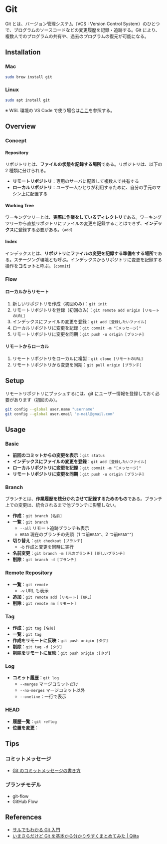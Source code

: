 # Git

Git とは、バージョン管理システム（VCS : Version Control System）のひとつで、プログラムのソースコードなどの変更履歴を記録・追跡する。Git により、複数人でのプログラムの共有や、過去のプログラムの復元が可能になる。

## Installation

### Mac

```bash
sudo brew install git
```

### Linux

```bash
sudo apt install git
```

※ WSL 環境の VS Code で使う場合は[ここ](https://qiita.com/xeres/items/ed4d659cfac4a1695f4b)を参照する。

## Overview

### Concept

#### Repository

リポジトリとは、**ファイルの状態を記録する場所**である。リポジトリは、以下の 2 種類に分けられる。

-   **リモートリポジトリ**：専用のサーバに配置して複数人で共有する
-   **ローカルリポジトリ**：ユーザ一人ひとりが利用するために、自分の手元のマシン上に配置する

#### Working Tree

ワーキングツリーとは、**実際に作業をしているディレクトリ**である。ワーキングツリーから直接リポジトリにファイルの変更を記録することはできず、**インデックス**に登録する必要がある。（`add`）

#### Index

インデックスとは、**リポジトリにファイルの変更を記録する準備をする場所**である。ステージング環境とも呼ぶ。インデックスからリポジトリに変更を記録する操作を**コミット**と呼ぶ。（`commit`)

### Flow

#### ローカルからリモート

1. 新しいリポジトリを作成（初回のみ）：`git init`
2. リモートリポジトリを登録（初回のみ）：`git remote add origin [リモートのURL]`
3. インデックスにファイルの変更を登録：`git add [登録したいファイル]`
4. ローカルリポジトリに変更を記録：`git commit -m "[メッセージ]"`
5. リモートリポジトリに変更を同期：`git push -u origin [ブランチ]`

#### リモートからローカル

1. リモートリポジトリをローカルに複製：`git clone [リモートのURL]`
2. リモートリポジトリから変更を同期：`git pull origin [ブランチ]`

## Setup

リモートリポジトリにプッシュするには、git にユーザー情報を登録しておく必要があります（初回のみ）。

```bash
git config --global user.name "username"
git config --global user.email "e-mail@gmail.com"
```

## Usage

### Basic

-   **前回のコミットからの変更を表示**：`git status`
-   **インデックスにファイルの変更を登録**：`git add [登録したいファイル]`
-   **ローカルリポジトリに変更を記録**：`git commit -m "[メッセージ]"`
-   **リモートリポジトリに変更を同期**：`git push -u origin [ブランチ]`

### Branch

ブランチとは、**作業履歴を枝分かれさせて記録するためのもの**である。ブランチ上での変更は、統合されるまで他ブランチに影響しない。

-   **作成**：`git branch [名前]`
-   **一覧**：`git branch`
    -   `--all` リモート追跡ブランチも表示
    -   `HEAD` 現在のブランチの先頭（1 つ前`HEAD^`、2 つ前`HEAD^^`）
-   **切り替え**：`git checkout [ブランチ]`
    -   `-b` 作成と変更を同時に実行
-   **名前変更**：`git branch -m [元のブランチ] [新しいブランチ]`
-   **削除**：`git branch -d [ブランチ]`

### Remote Repository

-   **一覧**：`git remote`
    -   `-v` URL も表示
-   **追加**：`git remote add [リモート] [URL]`
-   **削除**：`git remote rm [リモート]`

### Tag

-   **作成**：`git tag [名前]`
-   **一覧**：`git tag`
-   **作成をリモートに反映**：`git push origin [タグ]`
-   **削除**：`git tag -d [タグ]`
-   **削除をリモートに反映**：`git push origin :[タグ]`

### Log

-   **コミット履歴**：`git log`
    -   `--merges` マージコミットだけ
    -   `--no-merges` マージコミット以外
    -   `--oneline`：一行で表示

### HEAD

-   **履歴一覧**：`git reflog`
-   **位置を変更**：

## Tips

### コミットメッセージ

-   [Git のコミットメッセージの書き方](https://qiita.com/itosho/items/9565c6ad2ffc24c09364)

### ブランチモデル

-   git-flow
-   GitHub Flow

## References

-   [サルでもわかる Git 入門](https://backlog.com/ja/git-tutorial/)
-   [いまさらだけど Git を基本から分かりやすくまとめてみた | Qiita](https://qiita.com/gold-kou/items/7f6a3b46e2781b0dd4a0)
